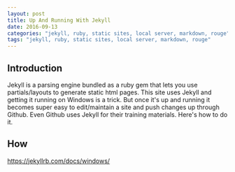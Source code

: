 ```yaml
---
layout: post
title: Up And Running With Jekyll
date: 2016-09-13
categories: "jekyll, ruby, static sites, local server, markdown, rouge"
tags: "jekyll, ruby, static sites, local server, markdown, rouge"
---
```


Introduction
------------
Jekyll is a parsing engine bundled as a ruby gem that lets you use partials/layouts to generate static html pages. This site uses Jekyll and getting it running on Windows is a trick. But once it's up and running it becomes super easy to edit/maintain a site and push changes up through Github. Even Github uses Jekyll for their training materials. Here's how to do it.

How 
-----------------

https://jekyllrb.com/docs/windows/


